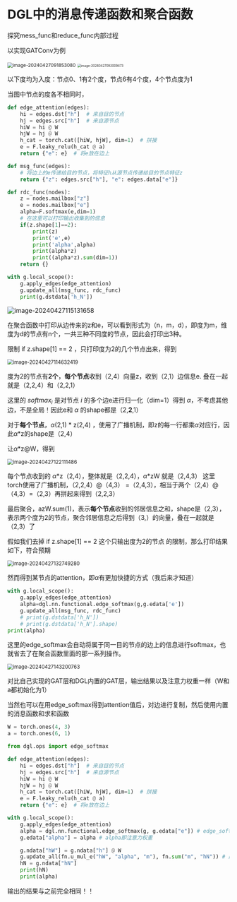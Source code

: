# DGL中的消息传递函数和聚合函数

探究mess_func和reduce_func内部过程

以实现GATConv为例

<img src="markdown.assets/DGL中的消息传递函数和聚合函数.assets/image-20240427091853080.png" alt="image-20240427091853080" style="zoom: 75%;" /> <img src="markdown.assets/DGL中的消息传递函数和聚合函数.assets/image-20240427092009473.png" alt="image-20240427092009473" style="zoom: 50%;" />

以下度均为入度：节点0、1有2个度，节点6有4个度，4个节点度为1

当图中节点的度各不相同时，

```python
def edge_attention(edges):
    hi = edges.dst["h"]  # 来自目的节点
    hj = edges.src["h"]  # 来自源节点
    hiW = hi @ W
    hjW = hj @ W
    h_cat = torch.cat([hiW, hjW], dim=1)  # 拼接
    e = F.leaky_relu(h_cat @ a)
    return {"e": e}  # 将e放在边上

def msg_func(edges):
    # 将边上的e传递给目的节点，将特征h从源节点传递给目的节点特征z
    return {"z": edges.src["h"], "e": edges.data["e"]}

def rdc_func(nodes):
    z = nodes.mailbox["z"]
    e = nodes.mailbox["e"]
    alpha=F.softmax(e,dim=1)
    # 在这里可以打印输出收集到的信息
    if(z.shape[1]==2):
        print(z)
        print('e',e)
        print('alpha',alpha)
        print(alpha*z)
        print((alpha*z).sum(dim=1))
    return {}

with g.local_scope():
    g.apply_edges(edge_attention)
    g.update_all(msg_func, rdc_func)
    print(g.dstdata['h_N'])
```

![image-20240427115131658](markdown.assets/DGL中的消息传递函数和聚合函数.assets/image-20240427115131658.png)

在聚合函数中打印从边传来的z和e，可以看到形式为（n，m，d），即度为m，维度为d的节点有n个，一共三种不同度的节点，因此会打印出3种。

 限制 if z.shape[1] == 2 ，只打印度为2的几个节点出来，得到

<img src="markdown.assets/DGL中的消息传递函数和聚合函数.assets/image-20240427114632419.png" alt="image-20240427114632419" style="zoom:80%;" />

度为2的节点有**2个**，**每个节点**收到（2,4）向量z，收到（2,1）边信息e. 叠在一起就是（2,2,4）和（2,2,1）

这里的 $softmax_i$ 是对节点 $i$ 的多个边e进行归一化（dim=1）得到 $\alpha$，不考虑其他边，不是全局！因此e和 $\alpha$ 的shape都是（2,**2**,1）

对于**每个节点**，$\alpha$(2,1) * z(2,4) ，使用了广播机制，即z的每一行都乘$\alpha$对应行，因此$\alpha$*z的shape是（2,4）

让$\alpha$*z@W，得到

<img src="markdown.assets/DGL中的消息传递函数和聚合函数.assets/image-20240427122111486.png" alt="image-20240427122111486" style="zoom:80%;" />

每个节点收到的 $\alpha$\*z（2,4），整体就是（2,2,4），$\alpha$\*zW 就是（2,4,3）
这里torch使用了广播机制，（2,2,4）@（4,3） =（2,4,3），相当于两个（2,4）@（4,3）=（2,3）再拼起来得到（2,2,3）

最后聚合，azW.sum(1)，表示**每个节点**收到的邻居信息之和，shape是（2,3），表示两个度为2的节点，聚合邻居信息之后得到（3,）的向量，叠在一起就是（2,3）了

假如我们去掉  if z.shape[1] == 2 这个只输出度为2的节点 的限制，那么打印结果如下，符合预期

<img src="markdown.assets/DGL中的消息传递函数和聚合函数.assets/image-20240427132749280.png" alt="image-20240427132749280" style="zoom: 80%;" />

然而得到某节点的attention，即$\alpha$有更加快捷的方式（我后来才知道）

```python
with g.local_scope():
    g.apply_edges(edge_attention)
    alpha=dgl.nn.functional.edge_softmax(g,g.edata['e'])
    g.update_all(msg_func, rdc_func)
    # print(g.dstdata['h_N'])
    # print(g.dstdata['h_N'].shape)
print(alpha)
```

这里的edge_softmax会自动将属于同一目的节点的边上的信息进行softmax，也就省去了在聚合函数里面的那一系列操作。

<img src="markdown.assets/DGL中的消息传递函数和聚合函数.assets/image-20240427143200763.png" alt="image-20240427143200763" style="zoom:80%;" />

对比自己实现的GAT层和DGL内置的GAT层，输出结果以及注意力权重一样（W和a都初始化为1）





当然也可以在用edge_softmax得到attention值后，对边进行复制，然后使用内置的消息函数和求和函数

```python
W = torch.ones(4, 3)
a = torch.ones(6, 1)

from dgl.ops import edge_softmax

def edge_attention(edges):
    hi = edges.dst["h"]  # 来自目的节点
    hj = edges.src["h"]  # 来自源节点
    hiW = hi @ W
    hjW = hj @ W
    h_cat = torch.cat([hiW, hjW], dim=1)  # 拼接
    e = F.leaky_relu(h_cat @ a)
    return {"e": e}  # 将e放在边上

with g.local_scope():
    g.apply_edges(edge_attention)
    alpha = dgl.nn.functional.edge_softmax(g, g.edata["e"]) # edge_softmax
    g.edata["alpha"] = alpha # alpha即注意力权重

    g.ndata["hW"] = g.ndata["h"] @ W
    g.update_all(fn.u_mul_e("hW", "alpha", "m"), fn.sum("m", "hN")) # 内置函数
    hN = g.ndata["hN"]
    print(hN)
    print(alpha)
```

输出的结果与之前完全相同！！

